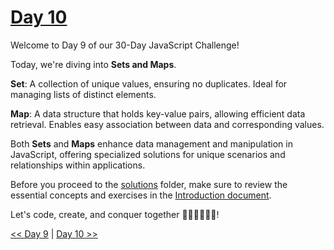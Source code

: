 # [Day 10](https://github.com/Muhtoyyib/30-DAY-JAVASCRIPT/blob/main/Day10/day10.md)

Welcome to Day 9 of our 30-Day JavaScript Challenge! 

Today, we're diving into **Sets and Maps**.

**Set**: A collection of unique values, ensuring no duplicates. Ideal for managing lists of distinct elements.

**Map**: A data structure that holds key-value pairs, allowing efficient data retrieval. Enables easy association between data and corresponding values.

Both **Sets** and **Maps** enhance data management and manipulation in JavaScript, offering specialized solutions for unique scenarios and relationships within applications.

Before you proceed to the [solutions](solutions-day10/) folder, make sure to review the essential concepts and exercises in the <a href="https://github.com/Asabeneh/30-Days-Of-JavaScript/blob/master/10_Day_Sets_and_Maps/10_day_Sets_and_Maps.md" target="_blank"> Introduction document</a>.

Let's code, create, and conquer together 👨🏻‍💻🚀💪🏻!

[<< Day 9](https://github.com/Muhtoyyib/30-DAY-JAVASCRIPT/blob/main/Day9/day9.md) | [Day 10 >>](https://github.com/Muhtoyyib/30-DAY-JAVASCRIPT/blob/main/Day11/day11.md)
